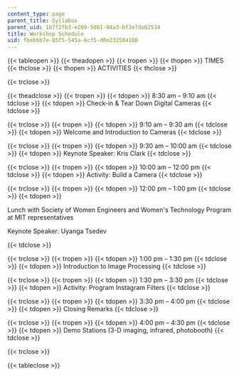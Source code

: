 ```yaml
---
content_type: page
parent_title: Syllabus
parent_uid: 1b7f2fb3-e269-5d61-84a3-bf3e7da02534
title: Workshop Schedule
uid: fbebbb7e-85f5-545a-6cf5-d0e232504108
---
```


{{< tableopen >}}
{{< theadopen >}}
{{< tropen >}}
{{< thopen >}}
TIMES
{{< thclose >}}
{{< thopen >}}
ACTIVITIES
{{< thclose >}}

{{< trclose >}}

{{< theadclose >}}
{{< tropen >}}
{{< tdopen >}}
8:30 am – 9:10 am
{{< tdclose >}}
{{< tdopen >}}
Check-in & Tear Down Digital Cameras
{{< tdclose >}}

{{< trclose >}}
{{< tropen >}}
{{< tdopen >}}
9:10 am – 9:30 am
{{< tdclose >}}
{{< tdopen >}}
Welcome and Introduction to Cameras
{{< tdclose >}}

{{< trclose >}}
{{< tropen >}}
{{< tdopen >}}
9:30 am – 10:00 am
{{< tdclose >}}
{{< tdopen >}}
Keynote Speaker: Kris Clark
{{< tdclose >}}

{{< trclose >}}
{{< tropen >}}
{{< tdopen >}}
10:00 am – 12:00 pm
{{< tdclose >}}
{{< tdopen >}}
Activity: Build a Camera
{{< tdclose >}}

{{< trclose >}}
{{< tropen >}}
{{< tdopen >}}
12:00 pm – 1:00 pm
{{< tdclose >}}
{{< tdopen >}}


Lunch with Society of Women Engineers and Women's Technology Program at MIT representatives

Keynote Speaker: Uyanga Tsedev


{{< tdclose >}}

{{< trclose >}}
{{< tropen >}}
{{< tdopen >}}
1:00 pm – 1:30 pm
{{< tdclose >}}
{{< tdopen >}}
Introduction to Image Processing
{{< tdclose >}}

{{< trclose >}}
{{< tropen >}}
{{< tdopen >}}
1:30 pm – 3:30 pm
{{< tdclose >}}
{{< tdopen >}}
Activity: Program Instagram Filters
{{< tdclose >}}

{{< trclose >}}
{{< tropen >}}
{{< tdopen >}}
3:30 pm – 4:00 pm
{{< tdclose >}}
{{< tdopen >}}
Closing Remarks
{{< tdclose >}}

{{< trclose >}}
{{< tropen >}}
{{< tdopen >}}
4:00 pm – 4:30 pm
{{< tdclose >}}
{{< tdopen >}}
Demo Stations (3-D imaging, infrared, photobooth)
{{< tdclose >}}

{{< trclose >}}

{{< tableclose >}}